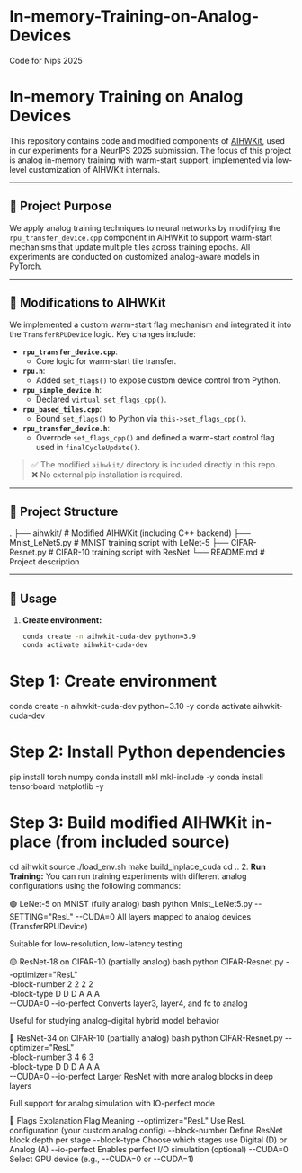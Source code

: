 # In-memory-Training-on-Analog-Devices
Code for Nips 2025
# In-memory Training on Analog Devices

This repository contains code and modified components of [AIHWKit](https://github.com/IBM/aihwkit), used in our experiments for a NeurIPS 2025 submission. The focus of this project is analog in-memory training with warm-start support, implemented via low-level customization of AIHWKit internals.

---

## 📌 Project Purpose

We apply analog training techniques to neural networks by modifying the `rpu_transfer_device.cpp` component in AIHWKit to support warm-start mechanisms that update multiple tiles across training epochs. All experiments are conducted on customized analog-aware models in PyTorch.

---

## 🔧 Modifications to AIHWKit

We implemented a custom warm-start flag mechanism and integrated it into the `TransferRPUDevice` logic. Key changes include:

- **`rpu_transfer_device.cpp`**:  
  - Core logic for warm-start tile transfer.
- **`rpu.h`**:  
  - Added `set_flags()` to expose custom device control from Python.
- **`rpu_simple_device.h`**:  
  - Declared `virtual set_flags_cpp()`.
- **`rpu_based_tiles.cpp`**:  
  - Bound `set_flags()` to Python via `this->set_flags_cpp()`.
- **`rpu_transfer_device.h`**:  
  - Overrode `set_flags_cpp()` and defined a warm-start control flag used in `finalCycleUpdate()`.

> ✅ The modified `aihwkit/` directory is included directly in this repo.  
> ❌ No external pip installation is required.

---

## 📁 Project Structure
.
├── aihwkit/ # Modified AIHWKit (including C++ backend)
├── Mnist_LeNet5.py # MNIST training script with LeNet-5
├── CIFAR-Resnet.py # CIFAR-10 training script with ResNet
└── README.md # Project description

---

## 🚀 Usage

1. **Create environment:**

   ```bash
   conda create -n aihwkit-cuda-dev python=3.9
   conda activate aihwkit-cuda-dev
# Step 1: Create environment
conda create -n aihwkit-cuda-dev python=3.10 -y
conda activate aihwkit-cuda-dev

# Step 2: Install Python dependencies
pip install torch numpy
conda install mkl mkl-include -y
conda install tensorboard matplotlib -y

# Step 3: Build modified AIHWKit in-place (from included source)
cd aihwkit
source ./load_env.sh
make build_inplace_cuda
cd ..
2. **Run Training:**
You can run training experiments with different analog configurations using the following commands:

🟢 LeNet-5 on MNIST (fully analog)
bash
python Mnist_LeNet5.py --SETTING="ResL" --CUDA=0
All layers mapped to analog devices (TransferRPUDevice)

Suitable for low-resolution, low-latency testing

🟡 ResNet-18 on CIFAR-10 (partially analog)
bash
python CIFAR-Resnet.py --optimizer="ResL" \
  -block-number 2 2 2 2 \
  -block-type D D D A A A \
  --CUDA=0 --io-perfect
Converts layer3, layer4, and fc to analog

Useful for studying analog–digital hybrid model behavior

🔵 ResNet-34 on CIFAR-10 (partially analog)
bash
python CIFAR-Resnet.py --optimizer="ResL" \
  -block-number 3 4 6 3 \
  -block-type D D D A A A \
  --CUDA=0 --io-perfect
Larger ResNet with more analog blocks in deep layers

Full support for analog simulation with IO-perfect mode

🧠 Flags Explanation
Flag	Meaning
--optimizer="ResL"	Use ResL configuration (your custom analog config)
--block-number	Define ResNet block depth per stage
--block-type	Choose which stages use Digital (D) or Analog (A)
--io-perfect	Enables perfect I/O simulation (optional)
--CUDA=0	Select GPU device (e.g., --CUDA=0 or --CUDA=1)
